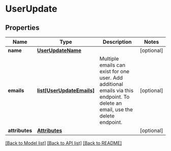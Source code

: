 # UserUpdate

## Properties
Name | Type | Description | Notes
------------ | ------------- | ------------- | -------------
**name** | [**UserUpdateName**](UserUpdateName.md) |  | [optional] 
**emails** | [**list[UserUpdateEmails]**](UserUpdateEmails.md) | Multiple emails can exist for one user. Add additional emails via this endpoint. To delete an email, use the delete endpoint. | [optional] 
**attributes** | [**Attributes**](Attributes.md) |  | [optional] 

[[Back to Model list]](../README.md#documentation-for-models) [[Back to API list]](../README.md#documentation-for-api-endpoints) [[Back to README]](../README.md)

